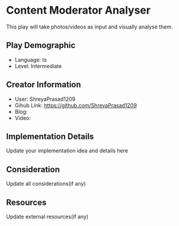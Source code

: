 # Content Moderator Analyser

This play will take photos/videos as input and visually analyse them.

## Play Demographic

- Language: ts
- Level: Intermediate

## Creator Information

- User: ShreyaPrasad1209
- Gihub Link: https://github.com/ShreyaPrasad1209
- Blog: 
- Video: 

## Implementation Details

Update your implementation idea and details here

## Consideration

Update all considerations(if any)

## Resources

Update external resources(if any)
